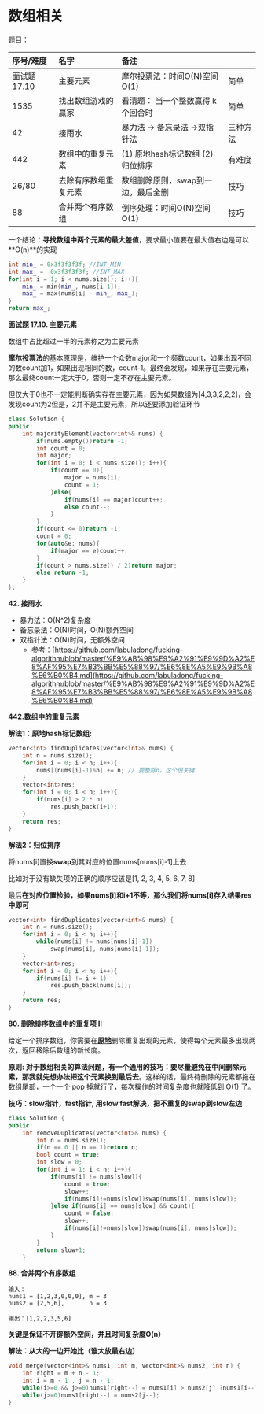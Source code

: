 # 数组相关

题目：

| 序号/难度 | 名字 | 备注 |  |
| :--- | :--- | :--- | :--- |
| 面试题17.10 | 主要元素 | 摩尔投票法：时间O\(N\)空间O\(1\) | 简单 |
| 1535 | 找出数组游戏的赢家 | 看清题： 当一个整数赢得 k 个回合时 | 简单 |
| 42 | 接雨水 | 暴力法 -&gt; 备忘录法 -&gt;双指针法 | 三种方法 |
| 442 | 数组中的重复元素 | \(1\) 原地hash标记数组 \(2\)归位排序 | 有难度 |
| 26/80 | 去除有序数组重复元素 | 数组删除原则，swap到一边，最后全删 | 技巧 |
| 88 | 合并两个有序数组 | 倒序处理：时间O\(N\)空间O\(1\) | 技巧 |

一个结论：**寻找数组中两个元素的最大差值**，要求最小值要在最大值右边是可以**O\(n\)**的实现

```cpp
int min_ = 0x3f3f3f3f; //INT_MIN
int max_ = -0x3f3f3f3f; //INT_MAX
for(int i = 1; i < nums.size(); i++){
    min_ = min(min_, nums[i-1]);
    max_ = max(nums[i] - min_, max_);
}
return max_;
```

**面试题 17.10. 主要元素**

数组中占比超过一半的元素称之为主要元素

**摩尔投票法**的基本原理是，维护一个众数major和一个频数count，如果出现不同的数count加1，如果出现相同的数，count-1。最终会发现，如果存在主要元素，那么最终count一定大于0，否则一定不存在主要元素。

但仅大于0也不一定能判断确实存在主要元素，因为如果数组为\[4,3,3,2,2,2\]，会发现count为2但是，2并不是主要元素，所以还要添加验证环节

```cpp
class Solution {
public:
    int majorityElement(vector<int>& nums) {
        if(nums.empty())return -1;
        int count = 0;
        int major;
        for(int i = 0; i < nums.size(); i++){
            if(count == 0){
                major = nums[i];
                count = 1;
            }else{
                if(nums[i] == major)count++;
                else count--;
            }
        }
        if(count <= 0)return -1;
        count = 0;
        for(auto&e: nums){
            if(major == e)count++;
        }
        if(count > nums.size() / 2)return major;
        else return -1;
    }
};
```

**42. 接雨水**

* 暴力法：O\(N^2\)复杂度
* 备忘录法：O\(N\)时间，O\(N\)额外空间
* 双指针法：O\(N\)时间，无额外空间 
  * 参考：[https://github.com/labuladong/fucking-algorithm/blob/master/%E9%AB%98%E9%A2%91%E9%9D%A2%E8%AF%95%E7%B3%BB%E5%88%97/%E6%8E%A5%E9%9B%A8%E6%B0%B4.md](https://github.com/labuladong/fucking-algorithm/blob/master/%E9%AB%98%E9%A2%91%E9%9D%A2%E8%AF%95%E7%B3%BB%E5%88%97/%E6%8E%A5%E9%9B%A8%E6%B0%B4.md)

**442.数组中的重复元素**

**解法1：原地hash标记数组:**

```cpp
vector<int> findDuplicates(vector<int>& nums) {
    int n = nums.size();
    for(int i = 0; i < n; i++){
        nums[(nums[i]-1)%n] += n; // 要整除n，这个很关键
    }
    vector<int>res;
    for(int i = 0; i < n; i++){
        if(nums[i] > 2 * n)
            res.push_back(i+1);
    }
    return res;
}
```

**解法2：归位排序**

将nums\[i\]置换**swap**到其对应的位置nums\[nums\[i\]-1\]上去

比如对于没有缺失项的正确的顺序应该是\[1, 2, 3, 4, 5, 6, 7, 8\]

最后**在对应位置检验，如果nums\[i\]和i+1不等，那么我们将nums\[i\]存入结果res中即可**

```cpp
vector<int> findDuplicates(vector<int>& nums) {
    int n = nums.size();
    for(int i = 0; i < n; i++){
        while(nums[i] != nums[nums[i]-1])
            swap(nums[i], nums[nums[i]-1]);
    }
    vector<int>res;
    for(int i = 0; i < n; i++){
        if(nums[i] != i + 1)
            res.push_back(nums[i]);
    }
    return res;
}
```

**80. 删除排序数组中的重复项 II**

给定一个排序数组，你需要在[**原地**](http://baike.baidu.com/item/%E5%8E%9F%E5%9C%B0%E7%AE%97%E6%B3%95)删除重复出现的元素，使得每个元素最多出现两次，返回移除后数组的新长度。

**原则: 对于数组相关的算法问题，有一个通用的技巧：要尽量避免在中间删除元素，那我就先想办法把这个元素换到最后去**。这样的话，最终待删除的元素都拖在数组尾部，一个一个 pop 掉就行了，每次操作的时间复杂度也就降低到 O\(1\) 了。

**技巧：slow指针，fast指针, 用slow fast解决，把不重复的swap到slow左边**

```cpp
class Solution {
public:
    int removeDuplicates(vector<int>& nums) {
        int n = nums.size();
        if(n == 0 || n == 1)return n;
        bool count = true;
        int slow = 0;
        for(int i = 1; i < n; i++){
            if(nums[i] != nums[slow]){
                count = true;
                slow++;
                if(nums[i]!=nums[slow])swap(nums[i], nums[slow]);
            }else if(nums[i] == nums[slow] && count){
                count = false;
                slow++;
                if(nums[i]!=nums[slow])swap(nums[i], nums[slow]);
            }
        }
        return slow+1;
    }
```

**88. 合并两个有序数组**

```text
输入：
nums1 = [1,2,3,0,0,0], m = 3
nums2 = [2,5,6],       n = 3

输出：[1,2,2,3,5,6]
```

**关键是保证不开辟额外空间，并且时间复杂度O\(n）**

**解法：从大的一边开始比（谁大放最右边）**

```cpp
void merge(vector<int>& nums1, int m, vector<int>& nums2, int n) {
    int right = m + n - 1;
    int i = m - 1 , j = n - 1;
    while(i>=0 && j>=0)nums1[right--] = nums1[i] > nums2[j] ?nums1[i--] : nums2[j--];
    while(j>=0)nums1[right--] = nums2[j--];
}
```

